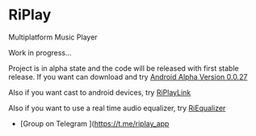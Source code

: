 # RiPlay
Multiplatform Music Player

Work in progress...

Project is in alpha state and the code will be released with first stable release.
If you want can download and try [Android Alpha Version 0.0.27](https://raw.githubusercontent.com/fast4x/RiPlay/main/RiPlay-full-release-0.0.27-alpha.apk)

Also if you want cast to android devices, try [RiPlayLink](https://github.com/fast4x/RiPlayLink) 

Also if you want to use a real time audio equalizer, try [RiEqualizer](https://github.com/fast4x/RiEqualizer)


- [Group on Telegram ](https://t.me/riplay_app
